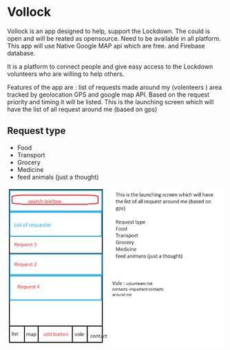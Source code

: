 # Vollock
Vollock is an app designed to help, support the Lockdown. The could is open and will be reated as opensource. Need to be available in all platform. This app will use Native Google MAP api which are free. and Firebase database.

It is a platform to connect people and give easy access to the Lockdown volunteers who are willing to help others. 

Features of the app are : list of requests made around my (volenteers ) area tracked by geolocation GPS and google map API. Based on the request priority and timing it will be listed.
This is the launching screen which will have the list of all request around me (based on gps)

## Request type 

-	Food
-	Transport
-	Grocery
-	Medicine
-	feed animals (just a thought)
 
 <img src="SOW/screen 1.png">
